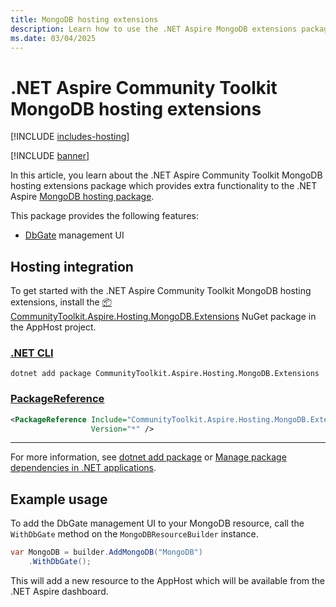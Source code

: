 ```yaml
---
title: MongoDB hosting extensions
description: Learn how to use the .NET Aspire MongoDB extensions package which provides extra functionality to the .NET Aspire MongoDB hosting package.
ms.date: 03/04/2025
---
```


# .NET Aspire Community Toolkit MongoDB hosting extensions

[!INCLUDE [includes-hosting](../includes/includes-hosting.md)]

[!INCLUDE [banner](includes/banner.md)]

In this article, you learn about the .NET Aspire Community Toolkit MongoDB hosting extensions package which provides extra functionality to the .NET Aspire [MongoDB hosting package](https://nuget.org/packages/Aspire.Hosting.MongoDB).

This package provides the following features:

- [DbGate](https://dbgate.org/) management UI

## Hosting integration

To get started with the .NET Aspire Community Toolkit MongoDB hosting extensions, install the [📦 CommunityToolkit.Aspire.Hosting.MongoDB.Extensions](https://nuget.org/packages/CommunityToolkit.Aspire.Hosting.MongoDB.Extensions) NuGet package in the AppHost project.

### [.NET CLI](#tab/dotnet-cli)

```dotnetcli
dotnet add package CommunityToolkit.Aspire.Hosting.MongoDB.Extensions
```

### [PackageReference](#tab/package-reference)

```xml
<PackageReference Include="CommunityToolkit.Aspire.Hosting.MongoDB.Extensions"
                  Version="*" />
```

---

For more information, see [dotnet add package](/dotnet/core/tools/dotnet-add-package) or [Manage package dependencies in .NET applications](/dotnet/core/tools/dependencies).

## Example usage

To add the DbGate management UI to your MongoDB resource, call the `WithDbGate` method on the `MongoDBResourceBuilder` instance.

```csharp
var MongoDB = builder.AddMongoDB("MongoDB")
    .WithDbGate();
```

This will add a new resource to the AppHost which will be available from the .NET Aspire dashboard.

